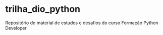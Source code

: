 # trilha_dio_python
Repositório do material de estudos e desafios do curso Formação Python Developer
